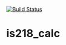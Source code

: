 [![Build Status](https://travis-ci.com/jaylakhani14/is218_calc.svg?branch=master)](https://travis-ci.com/jaylakhani14/is218_calc)
# is218_calc



